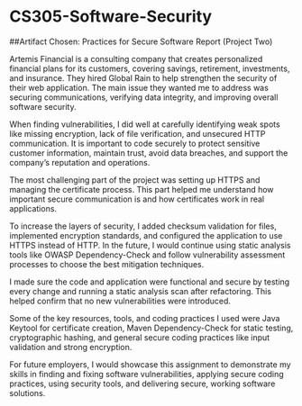 # CS305-Software-Security
##Artifact Chosen: Practices for Secure Software Report (Project Two)

Artemis Financial is a consulting company that creates personalized financial plans for its customers, covering savings, retirement, investments, and insurance. They hired Global Rain to help strengthen the security of their web application. The main issue they wanted me to address was securing communications, verifying data integrity, and improving overall software security.

When finding vulnerabilities, I did well at carefully identifying weak spots like missing encryption, lack of file verification, and unsecured HTTP communication. It is important to code securely to protect sensitive customer information, maintain trust, avoid data breaches, and support the company’s reputation and operations.

The most challenging part of the project was setting up HTTPS and managing the certificate process. This part helped me understand how important secure communication is and how certificates work in real applications.

To increase the layers of security, I added checksum validation for files, implemented encryption standards, and configured the application to use HTTPS instead of HTTP. In the future, I would continue using static analysis tools like OWASP Dependency-Check and follow vulnerability assessment processes to choose the best mitigation techniques.

I made sure the code and application were functional and secure by testing every change and running a static analysis scan after refactoring. This helped confirm that no new vulnerabilities were introduced.

Some of the key resources, tools, and coding practices I used were Java Keytool for certificate creation, Maven Dependency-Check for static testing, cryptographic hashing, and general secure coding practices like input validation and strong encryption.

For future employers, I would showcase this assignment to demonstrate my skills in finding and fixing software vulnerabilities, applying secure coding practices, using security tools, and delivering secure, working software solutions.
